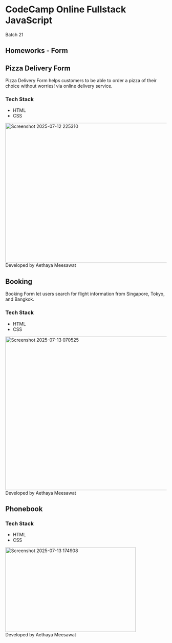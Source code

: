 # CodeCamp Online Fullstack JavaScript
Batch 21

## Homeworks - Form

## Pizza Delivery Form    
Pizza Delivery Form helps customers to be able to order a pizza of their choice without worries! via online delivery service.
### Tech Stack
<ul>
  <li>HTML</li>
  <li>CSS</li>
</ul>
<img width="767" height="435" alt="Screenshot 2025-07-12 225310" src="https://github.com/user-attachments/assets/4e2d26ef-4e98-4ecc-aea4-24cd1d64f6f1" /><br>
Developed by Aethaya Meesawat

## Booking
Booking Form let users search for flight information from Singapore, Tokyo, and Bangkok.
### Tech Stack
<ul>
  <li>HTML</li>
  <li>CSS</li>
</ul>
<img width="603" height="479" alt="Screenshot 2025-07-13 070525" src="https://github.com/user-attachments/assets/82688af2-3f27-4490-91a8-c8c9a1007dda" /><br>
Developed by Aethaya Meesawat

## Phonebook
### Tech Stack
<ul>
  <li>HTML</li>
  <li>CSS</li>
</ul>
<img width="407" height="264" alt="Screenshot 2025-07-13 174908" src="https://github.com/user-attachments/assets/5fab0084-ea3c-4560-9187-67682dba1782" /><br>
Developed by Aethaya Meesawat

